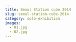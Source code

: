 ```yaml
---
title: Seoul Station cube 2014
slug: seoul-station-cube-2014
category: solo-exhibition
images:
  - 01.jpg
  - 02.jpg
---
```

